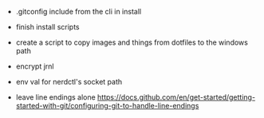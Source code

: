 - .gitconfig include from the cli in install
- finish install scripts

- create a script to copy images and things from dotfiles to the windows path
- encrypt jrnl
- env val for nerdctl's socket path
- leave line endings alone
    https://docs.github.com/en/get-started/getting-started-with-git/configuring-git-to-handle-line-endings